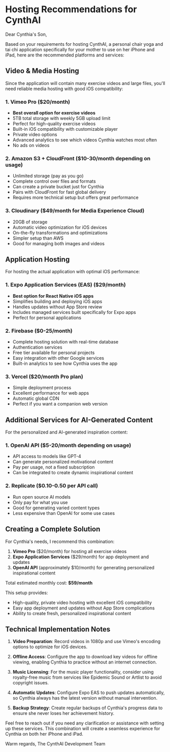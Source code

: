 # Hosting Recommendations for CynthAI

Dear Cynthia's Son,

Based on your requirements for hosting CynthAI, a personal chair yoga and tai chi application specifically for your mother to use on her iPhone and iPad, here are the recommended platforms and services:

## Video & Media Hosting

Since the application will contain many exercise videos and large files, you'll need reliable media hosting with good iOS compatibility:

### 1. Vimeo Pro ($20/month)
- **Best overall option for exercise videos**
- 5TB total storage with weekly 5GB upload limit
- Perfect for high-quality exercise videos
- Built-in iOS compatibility with customizable player
- Private video options
- Advanced analytics to see which videos Cynthia watches most often
- No ads on videos

### 2. Amazon S3 + CloudFront ($10-30/month depending on usage)
- Unlimited storage (pay as you go)
- Complete control over files and formats
- Can create a private bucket just for Cynthia
- Pairs with CloudFront for fast global delivery
- Requires more technical setup but offers great performance

### 3. Cloudinary ($49/month for Media Experience Cloud)
- 20GB of storage
- Automatic video optimization for iOS devices
- On-the-fly transformations and optimizations
- Simpler setup than AWS
- Good for managing both images and videos

## Application Hosting

For hosting the actual application with optimal iOS performance:

### 1. Expo Application Services (EAS) ($29/month)
- **Best option for React Native iOS apps**
- Simplifies building and deploying iOS apps
- Handles updates without App Store review
- Includes managed services built specifically for Expo apps
- Perfect for personal applications

### 2. Firebase ($0-25/month)
- Complete hosting solution with real-time database
- Authentication services
- Free tier available for personal projects
- Easy integration with other Google services
- Built-in analytics to see how Cynthia uses the app

### 3. Vercel ($20/month Pro plan)
- Simple deployment process
- Excellent performance for web apps
- Automatic global CDN
- Perfect if you want a companion web version

## Additional Services for AI-Generated Content

For the personalized and AI-generated inspiration content:

### 1. OpenAI API ($5-20/month depending on usage)
- API access to models like GPT-4
- Can generate personalized motivational content
- Pay per usage, not a fixed subscription
- Can be integrated to create dynamic inspirational content

### 2. Replicate ($0.10-0.50 per API call)
- Run open source AI models
- Only pay for what you use
- Good for generating varied content types
- Less expensive than OpenAI for some use cases

## Creating a Complete Solution

For Cynthia's needs, I recommend this combination:

1. **Vimeo Pro** ($20/month) for hosting all exercise videos
2. **Expo Application Services** ($29/month) for app deployment and updates
3. **OpenAI API** (approximately $10/month) for generating personalized inspirational content

Total estimated monthly cost: **$59/month**

This setup provides:
- High-quality, private video hosting with excellent iOS compatibility
- Easy app deployment and updates without App Store complications
- Ability to create fresh, personalized inspirational content

## Technical Implementation Notes

1. **Video Preparation**: Record videos in 1080p and use Vimeo's encoding options to optimize for iOS devices.

2. **Offline Access**: Configure the app to download key videos for offline viewing, enabling Cynthia to practice without an internet connection.

3. **Music Licensing**: For the music player functionality, consider using royalty-free music from services like Epidemic Sound or Artlist to avoid copyright issues.

4. **Automatic Updates**: Configure Expo EAS to push updates automatically, so Cynthia always has the latest version without manual intervention.

5. **Backup Strategy**: Create regular backups of Cynthia's progress data to ensure she never loses her achievement history.

Feel free to reach out if you need any clarification or assistance with setting up these services. This combination will create a seamless experience for Cynthia on both her iPhone and iPad.

Warm regards,
The CynthAI Development Team